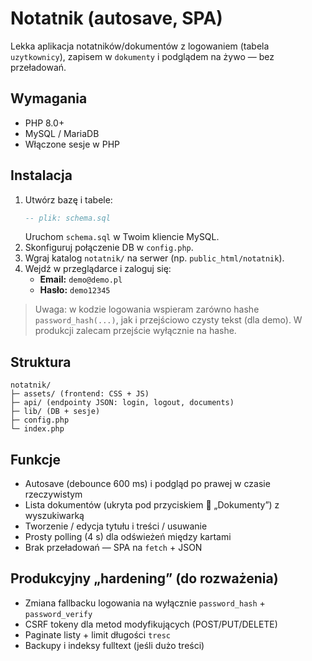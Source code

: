 # Notatnik (autosave, SPA)

Lekka aplikacja notatników/dokumentów z logowaniem (tabela `uzytkownicy`), zapisem w `dokumenty` i podglądem na żywo — bez przeładowań.

## Wymagania
- PHP 8.0+
- MySQL / MariaDB
- Włączone sesje w PHP

## Instalacja
1. Utwórz bazę i tabele:
   ```sql
   -- plik: schema.sql
   ```
   Uruchom `schema.sql` w Twoim kliencie MySQL.
2. Skonfiguruj połączenie DB w `config.php`.
3. Wgraj katalog `notatnik/` na serwer (np. `public_html/notatnik`).
4. Wejdź w przeglądarce i zaloguj się:
   - **Email:** `demo@demo.pl`
   - **Hasło:** `demo12345`

> Uwaga: w kodzie logowania wspieram zarówno hashe `password_hash(...)`, jak i przejściowo czysty tekst (dla demo). W produkcji zalecam przejście wyłącznie na hashe.

## Struktura
```
notatnik/
├─ assets/ (frontend: CSS + JS)
├─ api/ (endpointy JSON: login, logout, documents)
├─ lib/ (DB + sesje)
├─ config.php
└─ index.php
```

## Funkcje
- Autosave (debounce 600 ms) i podgląd po prawej w czasie rzeczywistym
- Lista dokumentów (ukryta pod przyciskiem 📄 „Dokumenty”) z wyszukiwarką
- Tworzenie / edycja tytułu i treści / usuwanie
- Prosty polling (4 s) dla odświeżeń między kartami
- Brak przeładowań — SPA na `fetch` + JSON

## Produkcyjny „hardening” (do rozważenia)
- Zmiana fallbacku logowania na wyłącznie `password_hash` + `password_verify`
- CSRF tokeny dla metod modyfikujących (POST/PUT/DELETE)
- Paginate listy + limit długości `tresc`
- Backupy i indeksy fulltext (jeśli dużo treści)
